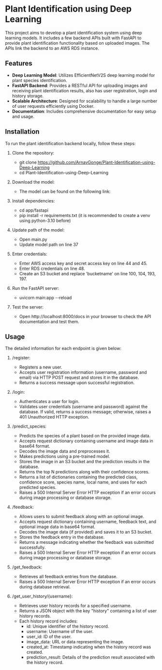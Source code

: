 # Plant Identification using Deep Learning

This project aims to develop a plant identification system using deep learning models. It includes a few backend APIs built with FastAPI to provide plant identification functionality based on uploaded images. The APIs link the backend to an AWS RDS instance.


## Features

- **Deep Learning Model**: Utilizes EfficientNetV2S deep learning model for plant species identification.
- **FastAPI Backend**: Provides a RESTful API for uploading images and receiving plant identification results, also has user registration, login and history storage.
- **Scalable Architecture**: Designed for scalability to handle a large number of user requests efficiently using Docker.
- **Documentation**: Includes comprehensive documentation for easy setup and usage.
  

## Installation

To run the plant identification backend locally, follow these steps:

1. Clone the repository:
   - git clone https://github.com/ArnavGonge/Plant-Identification-using-Deep-Learning
   - cd Plant-Identification-using-Deep-Learning
  
2. Download the model:
   - The model can be found on the following link:     

3. Install dependencies:
    - cd app/fastapi
    - pip install -r requirements.txt (it is recommended to create a venv using python-3.10 before)

4. Update path of the model:
   - Open main.py
   - Update model path on line 37

5. Enter credentials:
   - Enter AWS access key and secret access key on line 44 and 45.
   - Enter RDS credentials on line 48.
   - Create an S3 bucket and replace 'bucketname' on line 100, 104, 193, 197.

6. Run the FastAPI server:
   - uvicorn main:app --reload
  
7. Test the server:
   - Open http://localhost:8000/docs in your browser to check the API documentation and test them.
     
  
## Usage

The detailed information for each endpoint is given below:

1. /register:
   - Registers a new user.
   - Accepts user registration information (username, password and email) via HTTP POST request and stores it in the database.
   - Returns a success message upon successful registration.
     
2. /login:
   - Authenticates a user for login.
   - Validates user credentials (username and password) against the database. If valid, returns a success message; otherwise, raises a 401 Unauthorized HTTP exception.
     
3. /predict_species:
   - Predicts the species of a plant based on the provided image data.
   - Accepts request dictionary containing username and image data in base64 format.
   - Decodes the image data and preprocesses it.
   - Makes predictions using a pre-trained model.
   - Stores the image in an S3 bucket and the prediction results in the database.
   - Returns the top N predictions along with their confidence scores.
   - Returns a list of dictionaries containing the predicted class, confidence score, species name, local name, and uses for each predicted species.
   - Raises a 500 Internal Server Error HTTP exception if an error occurs during image processing or database storage.

4. /feedback:
   - Allows users to submit feedback along with an optional image.
   - Accepts request dictionary containing username, feedback text, and optional image data in base64 format.
   - Decodes the image data (if provided) and saves it to an S3 bucket.
   - Stores the feedback entry in the database.
   - Returns a message indicating whether the feedback was submitted successfully.
   - Raises a 500 Internal Server Error HTTP exception if an error occurs during image processing or database storage.

5. /get_feedback:
   - Retrieves all feedback entries from the database.
   - Raises a 500 Internal Server Error HTTP exception if an error occurs during database retrieval.
  
6. /get_user_history/{username}:
   - Retrieves user history records for a specified username.
   - Returns a JSON object with the key "history" containing a list of user history records.
   - Each history record includes:
       - id: Unique identifier of the history record.
       - username: Username of the user.
       - user_id: ID of the user.
       - image_data: URL or data representing the image.
       - created_at: Timestamp indicating when the history record was created.
       - prediction_result: Details of the prediction result associated with the history record.   
